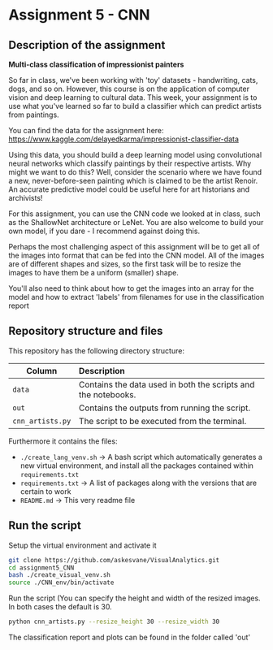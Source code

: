 # Assignment 5 - CNN

## Description of the assignment
__Multi-class classification of impressionist painters__

So far in class, we've been working with 'toy' datasets - handwriting, cats, dogs, and so on. However, this course is on the application of computer vision and deep learning to cultural data. This week, your assignment is to use what you've learned so far to build a classifier which can predict artists from paintings.

You can find the data for the assignment here: https://www.kaggle.com/delayedkarma/impressionist-classifier-data

Using this data, you should build a deep learning model using convolutional neural networks which classify paintings by their respective artists. Why might we want to do this? Well, consider the scenario where we have found a new, never-before-seen painting which is claimed to be the artist Renoir. An accurate predictive model could be useful here for art historians and archivists!

For this assignment, you can use the CNN code we looked at in class, such as the ShallowNet architecture or LeNet. You are also welcome to build your own model, if you dare - I recommend against doing this.

Perhaps the most challenging aspect of this assignment will be to get all of the images into format that can be fed into the CNN model. All of the images are of different shapes and sizes, so the first task will be to resize the images to have them be a uniform (smaller) shape.

You'll also need to think about how to get the images into an array for the model and how to extract 'labels' from filenames for use in the classification report


## Repository structure and files

This repository has the following directory structure:

| Column | Description|
|--------|:-----------|
```data```| Contains the data used in both the scripts and the notebooks.
```out``` | Contains the outputs from running the script.
```cnn_artists.py```| The script to be executed from the terminal.

Furthermore it contains the files:
- ```./create_lang_venv.sh``` -> A bash script which automatically generates a new virtual environment, and install all the packages contained within ```requirements.txt```
- ```requirements.txt``` -> A list of packages along with the versions that are certain to work
- ```README.md``` -> This very readme file


## Run the script
Setup the virtual environment and activate it
```bash
git clone https://github.com/askesvane/VisualAnalytics.git
cd assignment5_CNN
bash ./create_visual_venv.sh
source ./CNN_env/bin/activate
```
Run the script (You can specify the height and width of the resized images. In both cases the default is 30.
```bash
python cnn_artists.py --resize_height 30 --resize_width 30 
```
The classification report and plots can be found in the folder called 'out'
